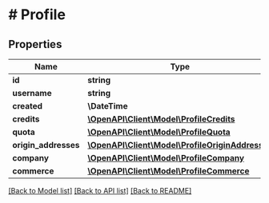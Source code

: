# # Profile

## Properties

Name | Type | Description | Notes
------------ | ------------- | ------------- | -------------
**id** | **string** |  |
**username** | **string** |  |
**created** | **\DateTime** |  |
**credits** | [**\OpenAPI\Client\Model\ProfileCredits**](ProfileCredits.md) |  |
**quota** | [**\OpenAPI\Client\Model\ProfileQuota**](ProfileQuota.md) |  |
**origin_addresses** | [**\OpenAPI\Client\Model\ProfileOriginAddresses**](ProfileOriginAddresses.md) |  | [optional]
**company** | [**\OpenAPI\Client\Model\ProfileCompany**](ProfileCompany.md) |  | [optional]
**commerce** | [**\OpenAPI\Client\Model\ProfileCommerce**](ProfileCommerce.md) |  | [optional]

[[Back to Model list]](../../README.md#models) [[Back to API list]](../../README.md#endpoints) [[Back to README]](../../README.md)
